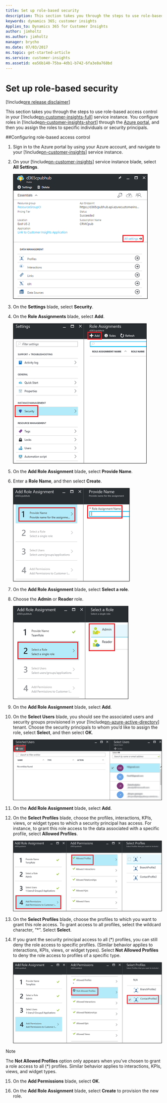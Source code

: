 ```yaml
---
title: Set up role-based security
description: This section takes you through the steps to use role-based access control in your Customer Insights service instance.
keywords: dynamics 365; customer insights
Applies_to: Dynamics 365 for Customer Insights
author: jimholtz
ms.author: jimholtz
manager: brycho
ms.date: 07/03/2017
ms.topic: get-started-article
ms.service: customer-insights 
ms.assetid: ea56b140-75ba-4db1-b742-6fa3e8a768bd
---
```

Set up role-based security
================================
[!include[pre release disclaimer](../../includes/cc-beta-prerelease-disclaimer.md)]

This section takes you through the steps to use role-based access control in your [!include[pn-customer-insights-full](../../includes/pn-customer-insights-full.md)] service instance. You configure roles in [!include[pn-customer-insights-short](../../includes/pn-customer-insights-short.md)] through the [Azure portal](https://portal.azure.com), and then you assign the roles to specific individuals or security principals.

[//]: # (In steps 12 and 14, security principal and role seem to be used interchangeably. Is the Not Allowed Profiles configuration going to apply to every person who has been assigned the role, or are you customizing these disallowed profiles for an individual person?)
##Configuring role-based access control

1.  Sign in to the Azure portal by using your Azure account, and navigate to your [!include[pn-customer-insights](../../includes/pn-customer-insights-short.md)] service instance.

2.  On your [!include[pn-customer-insights](../../includes/pn-customer-insights-short.md)] service instance blade, select **All Settings**.

    ![Select all settings](../media/servicesettings.png "Select all settings") 

3.  On the **Settings** blade, select **Security**.

4.  On the **Role Assignments** blade, select **Add**.

    ![Add a role assignment](../media/addroleassignment40HL.png "Add a role assignment") 

5.  On the **Add Role Assignment** blade, select **Provide Name**.

6.  Enter a **Role Name**, and then select **Create**.

    ![Enter a role name](../media/enterrolename.png "Enter a role name") 

7.  On the **Add Role Assignment** blade, select **Select a role**.

8.  Choose the **Admin** or **Reader** role.

    ![Choose admin or reader role](../media/pickadminorreader.png "Choose admin or reader role")

9.  On the **Add Role Assignment** blade, select **Add**.

10.  On the **Select Users** blade, you should see the associated users and security groups provisioned in your [!include[pn-azure-active-directory](../../includes/pn-azure-active-directory.md)] tenant. Choose the security principals to whom you’d like to assign the role, select **Select**, and then select **OK**.

     ![Select a user](../media/selectuser.png "Select a user") 

11.  On the **Add Role Assignment** blade, select **Add**.

12.  On the **Select Profiles** blade, choose the profiles, interactions, KPIs, views, or widget types to which a security principal has access. For instance, to grant this role access to the data associated with a specific profile, select **Allowed Profiles**.

     ![Select a profile](../media/selectprofile.png "Select a profile")

13.  On the **Select Profiles** blade, choose the profiles to which you want to grant this role access. To grant access to all profiles, select the wildcard character, “\*”. Select **Select**.

14.  If you grant the security principal access to all (\*) profiles, you can still deny the role access to specific profiles. (Similar behavior applies to interactions, KPIs, views, or widget types). Select **Not Allowed Profiles** to deny the role access to profiles of a specific type.

     ![Select Not Allowed Profiles](../media/notallowedprofile.png "Select Not Allowed Profiles to deny a role access to one or more profiles") 

  >[!NOTE]
  >The **Not Allowed Profiles** option only appears when you’ve chosen to grant a role access to all (\*) profiles. Similar behavior applies to interactions, KPIs, views, and widget types.

15.  On the **Add Permissions** blade, select **OK**.

16.  On the **Add Role Assignment** blade, select **Create**  to provision the new role.
